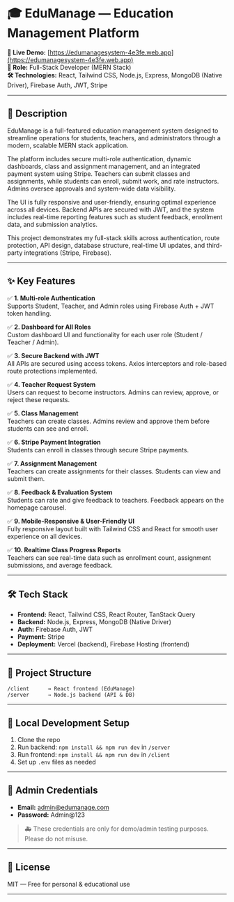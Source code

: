 
# 🎓 EduManage — Education Management Platform

**🔗 Live Demo:** [https://edumanagesystem-4e3fe.web.app](https://edumanagesystem-4e3fe.web.app)  
**🔧 Role:** Full-Stack Developer (MERN Stack)  
**🛠️ Technologies:** React, Tailwind CSS, Node.js, Express, MongoDB (Native Driver), Firebase Auth, JWT, Stripe

---

## 📘 Description

EduManage is a full-featured education management system designed to streamline operations for students, teachers, and administrators through a modern, scalable MERN stack application.

The platform includes secure multi-role authentication, dynamic dashboards, class and assignment management, and an integrated payment system using Stripe. Teachers can submit classes and assignments, while students can enroll, submit work, and rate instructors. Admins oversee approvals and system-wide data visibility.

The UI is fully responsive and user-friendly, ensuring optimal experience across all devices. Backend APIs are secured with JWT, and the system includes real-time reporting features such as student feedback, enrollment data, and submission analytics.

This project demonstrates my full-stack skills across authentication, route protection, API design, database structure, real-time UI updates, and third-party integrations (Stripe, Firebase).

---

## ✨ Key Features

✅ **1. Multi-role Authentication**  
Supports Student, Teacher, and Admin roles using Firebase Auth + JWT token handling.

✅ **2. Dashboard for All Roles**  
Custom dashboard UI and functionality for each user role (Student / Teacher / Admin).

✅ **3. Secure Backend with JWT**  
All APIs are secured using access tokens. Axios interceptors and role-based route protections implemented.

✅ **4. Teacher Request System**  
Users can request to become instructors. Admins can review, approve, or reject these requests.

✅ **5. Class Management**  
Teachers can create classes. Admins review and approve them before students can see and enroll.

✅ **6. Stripe Payment Integration**  
Students can enroll in classes through secure Stripe payments.

✅ **7. Assignment Management**  
Teachers can create assignments for their classes. Students can view and submit them.

✅ **8. Feedback & Evaluation System**  
Students can rate and give feedback to teachers. Feedback appears on the homepage carousel.

✅ **9. Mobile-Responsive & User-Friendly UI**  
Fully responsive layout built with Tailwind CSS and React for smooth user experience on all devices.

✅ **10. Realtime Class Progress Reports**  
Teachers can see real-time data such as enrollment count, assignment submissions, and average feedback.

---

## 🛠️ Tech Stack

- **Frontend:** React, Tailwind CSS, React Router, TanStack Query  
- **Backend:** Node.js, Express, MongoDB (Native Driver)  
- **Auth:** Firebase Auth, JWT  
- **Payment:** Stripe  
- **Deployment:** Vercel (backend), Firebase Hosting (frontend)

---

## 📁 Project Structure

```
/client      → React frontend (EduManage)
/server      → Node.js backend (API & DB)
```

---

## 🧪 Local Development Setup

1. Clone the repo
2. Run backend: `npm install && npm run dev` in `/server`
3. Run frontend: `npm install && npm run dev` in `/client`
4. Set up `.env` files as needed

---

## 👤 Admin Credentials

* **Email:** [admin@edumanage.com](mailto:admin@edumanage.com)  
* **Password:** Admin@123

> 🚑 These credentials are only for demo/admin testing purposes. Please do not misuse.

---

## 📄 License

MIT — Free for personal & educational use

---
